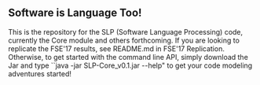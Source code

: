 ## Software is Language Too!
This is the repository for the SLP (Software Language Processing) code, currently the Core module and others forthcoming.
If you are looking to replicate the FSE'17 results, see README.md in FSE'17 Replication.
Otherwise, to get started with the command line API, simply download the Jar and type ``java -jar SLP-Core_v0.1.jar --help" to get your code modeling adventures started!